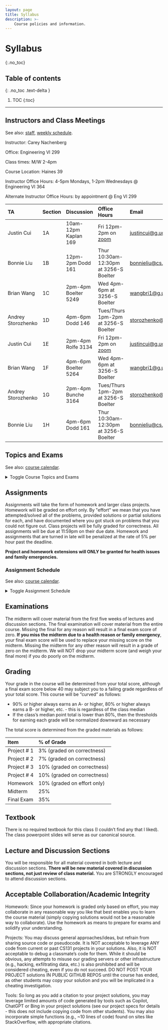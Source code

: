```yaml
---
layout: page
title: Syllabus
description: >-
    Course policies and information.
---
```


# Syllabus
{:.no_toc}

<!-- Google Doc version: [Syllabus](https://docs.google.com/document/d/1ZLlCujkQNmtnSxPpQSdaravZsBLojO14CWjaP1sU-wU/edit?usp=sharing). -->

## Table of contents
{: .no_toc .text-delta }

1. TOC
{:toc}

<!-- {:.note}

Please sign up for Campuswire using this verification code: 9994 -->

----

## Instructors and Class Meetings

See also: [staff]({{site.baseurl}}/staff/), [weekly schedule]({{site.baseurl}}/schedule/).

Instructor: Carey Nachenberg

Office: Engineering VI 299

Class times: M/W 2-4pm

Course Location: Haines 39

Instructor Office Hours: 4-5pm Mondays, 1-2pm Wednesdays @ Engineering VI 364

Alternate Instructor Office Hours: by appointment @ Eng VI 299



| TA | Section | Discussion | Office Hours | Email |
|:---|:--------|:-----------|:-------------|:------|
| Justin Cui | 1A | 10am-12pm Kaplan 169 | Fri 12pm-2pm on [zoom](https://ucla.zoom.us/s/9831978461) | [justincui@g.ucla.edu](mailto:justincui@g.ucla.edu) |
| Bonnie Liu | 1B | 12pm-2pm Dodd 161 | Thur 10:30am-12:30pm at 3256-S Boelter | [bonnieliu@cs.ucla.edu](mailto:bonnieliu@cs.ucla.edu) |
| Brian Wang | 1C | 2pm-4pm Boelter 5249 | Wed 4pm-6pm at 3256-S Boelter | [wangbri1@g.ucla.edu](mailto:wangbri1@g.ucla.edu) |
| Andrey Storozhenko | 1D | 4pm-6pm Dodd 146 | Tues/Thurs 1pm-2pm at 3256-S Boelter | [storozhenko@cs.ucla.edu ](mailto:storozhenko@cs.ucla.edu ) |
| Justin Cui | 1E | 2pm-4pm Rolfe 3134 | Fri 12pm-2pm on [zoom](https://ucla.zoom.us/s/9831978461) | [justincui@g.ucla.edu](mailto:justincui@g.ucla.edu) |
| Brian Wang | 1F | 4pm-6pm Boelter 5264 | Wed 4pm-6pm at 3256-S Boelter | [wangbri1@g.ucla.edu](mailto:wangbri1@g.ucla.edu) |
| Andrey Storozhenko | 1G | 2pm-4pm Bunche 3164 | Tues/Thurs 1pm-2pm at 3256-S Boelter | [storozhenko@cs.ucla.edu ](mailto:storozhenko@cs.ucla.edu ) |
| Bonnie Liu | 1H | 4pm-6pm Dodd 161 | Thur 10:30am-12:30pm at 3256-S Boelter | [bonnieliu@cs.ucla.edu](mailto:bonnieliu@cs.ucla.edu) |


## Topics and Exams

See also: [course calendar]({{site.baseurl}}/calendar/).

<details markdown="0">
<summary markdown="0">Toggle Course Topics and Exams</summary>
<div markdown="1">

**Week 1: 10/02 and 10/04**

- Course Introduction
    - History, course methodology, compilers/interpreters/linkers
- Functional Programming, part 1
    - Haskell Intro, Haskell data types, tuples, lists and strings, comprehensions

**Week 2: 10/09 and 10/11**

- Functional Programming, part 2
    - Haskell functions, local bindings, control flow, pattern matching, 1st-class and higher order functions 
- Functional Programming, part 3
    - Map/filter/reduce, lambdas/closures, currying

**Week 3: 10/16 and 10/18**

- Functional Programming, part 4 
    - [Guest host: Philip Wadler, Co-inventor of Haskell to visit Mon, Oct 16]
    - Partial application, algebraic data types, immutable data structures
- Python, part 1
    - Introduction to Python - program execution, functions, types/variables, classes/inheritance, objects and references, copying objects, garbage collection, strings, lists

**Week 4: 10/23 and 10/25**

- Python part 2
    - Tuples, sets, dictionaries, parameter passing, exception handling, script vs. modules, functional influences in Python
- Data palooza, part 1  
    - Data: Variables vs values, types, typing strategies (static vs. dynamic)

**Week 5: 10/30 and 11/03**

- Data palooza, part 2
    - Typing strategies, cont. (weak vs. strong), supertypes and subtypes, casting and conversion, scoping strategies (lexical vs. dynamic)
- Data palooza, part 3
    - Binding semantics (value, reference, object reference, name/need), memory safety (garbage collection, object destruction/finalization), mutability

**Week 6: 11/06 and 11/08**

- Function palooza, part 1
    - Parameter passing (pass-by-..., named parameters, etc)
- Function palooza, part 2
    - Returning values and error handling (error objects, optionals, assertions/invariants, exceptions, panics)
- Midterm exam:
    - 11/07, Tuesday from 6pm to 8pm (covers material through end of week 5)

**Week 7: 11/13 and 11/15**
- Function palooza, part 3
    - First-class functions (lambdas/closures across languages), polymorphism (subtype, ad hoc, parametric - generics vs. templates)
- OOP palooza, part 1
    - OOP intro, OOP history, encapsulation, classes (class fields/methods, construction ordering)

**Week 8: 11/20 and 11/22**
- OOP palooza, part 2
    - Classes cont. (this and self, properties, accessors/mutators), inheritance approaches (interface, subclassing)
- OOP palooza, part 4
    - Inheritance approaches cont. (implementation, prototypal), inheritance topics (construction ordering, method overriding, abstract classes/methods)

**Week 9: 11/27 and 12/29**
- OOP palooza, part 4
    - Inheritance topics cont. (inheritance and typing), subtype polymorphism, dynamic dispatch, OOP design patterns (SOLID)
- Control palooza, part 1
    - Expression evaluation (associativity, order of evaluation), short circuiting, control statements (branching, conditionals, multi-way selection)

**Week 10: 12/04 and 12/06**

- Control palooza, part 2, Logic Programming, part 1
    - Iteration and iterators (objects, generators, via 1st-class functions), 
    - Prolog history, language overview, statements (facts, rules, goals) 
- Logic programming, part 2
    - Prolog resolution, unification, list processing

**Finals Week**
- Final exam on Friday, December 15th (time TBD)
</div>
</details>

## Assignments

Assignments will take the form of homework and larger class projects. Homework will be graded on effort only. By "effort" we mean that you have attempted/solved all of the problems, provided solutions or partial solutions for each, and have documented where you got stuck on problems that you could not figure out. Class projects will be fully graded for correctness. All assignments will be due at 11:59pm on their due date. Homework and assignments that are turned in late will be penalized at the rate of 5% per hour past the deadline.

**Project and homework extensions will ONLY be granted for health issues and family emergencies.**

### Assignment Schedule

See also: [course calendar]({{site.baseurl}}/calendar/).

<details markdown="0">
<summary markdown="0">Toggle Assignment Schedule</summary>
<div markdown="1">

Week 1:

- 10/04 Homework 1 posted
<!-- (basic Haskell topics, install Haskell and Python 3) -->

Week 2:

- 10/11 Homework 1 due at 11:59PM
- 10/11 Homework 2 posted
- 10/22 Project 1 posted
<!-- (advanced Haskell topics) -->

Week 3:

- 10/18 Homework 2 due at 11:59PM
<!-- (v1 language implementation) -->
- 10/18 Homework 3 posted
- 10/22 Project 1 due at 11:59PM
<!-- (Python topics) -->


Week 4:

- 10/23 Project 2 posted
- 10/25 Homework 3 due at 11:59PM
- 10/25 Homework 4 posted
<!-- (typing, casting, scoping, binding strategies) -->

Week 5:

- 11/01 Homework 4 due at 11:59PM
- 11/01 Homework 5 posted
<!-- (pass-by, error handling,lambdas/closures, polymorphism) -->
- 11/03 Project 3 posted
- 11/05 Project 2 due Sunday at 11:59PM
<!-- (v2 language implementation) -->

Week 6:

- 11/08 Homework 5 due at 11:59PM
- 11/08 Homework 6 posted
- 11/07 Midterm exam (Tuesday 6-8pm, covers material through end of week 5)
<!-- (OOP topics) -->

Week 7:

- 11/15 Homework 6 due at 11:59PM
- 11/15 Homework 7 posted
<!-- (short circuiting, looping, iterators, concurrency, logic programming) -->
- 11/17 Project 4 posted
- 11/19 Project 3 due Sunday at 11:59PM
<!-- (v3 language implementation) -->

Week 8:

- 11/22 Homework 7 due at 11:59PM
- 11/22 Homework 8 posted

Week 9:

- 11/29 Homework 8 due at 11:59PM
- 11/29 Homework 9 posted
- 12/03 Project 4 due Sunday at 11:59PM

Week 10:

- 12/06 Homework 9 due at 11:59PM

<!-- Finals week: -->
</div>
</details>

## Examinations

The midterm will cover material from the first five weeks of lectures and discussion sections. The final examination will cover material from the entire course. Missing the final for any reason will result in a final exam score of zero. **If you miss the midterm due to a health reason or family emergency**, your final exam score will be used to replace your missing score on the midterm. Missing the midterm for any other reason will result in a grade of zero on the midterm. We will NOT drop your midterm score (and weigh your final more) if you do poorly on the midterm. 

## Grading

Your grade in the course will be determined from your total score, although a final exam score below 40 may subject you to a failing grade regardless of your total score. This course will be “curved” as follows:

- 90% or higher always earns an A- or higher, 80% or higher always earns a B- or higher, etc. - this is regardless of the class median
- If the class’s median point total is lower than 80%, then the thresholds for earning each grade will be normalized downward as necessary

The total score is determined from the graded materials as follows:


| Item         | % of Grade                  |
|:-------------|:----------------------------|
| Project # 1  | 3% (graded on correctness) |
| Project # 2  | 7% (graded on correctness) |
| Project # 3  | 10% (graded on correctness) |
| Project # 4  | 10% (graded on correctness) |
| Homework     | 10% (graded on effort only) |
| Midterm      | 25%                         |
| Final Exam   | 35%                         |

## Textbook

There is no required textbook for this class (I couldn’t find any that I liked). The class powerpoint slides will serve as our canonical source.

## Lecture and Discussion Sections

You will be responsible for all material covered in both lecture and discussion sections. **There will be new material covered in discussion sections, not just review of class material.** You are STRONGLY encouraged to attend discussion sections.

<!-- <details markdown="0">
<summary markdown="0">Toggle Discussion Topics</summary>
<div markdown="1">

Week 1 4/7: syntax vs. semantics, interpreter deep-dive, functional programming topics

Week 2 4/14: immutable data structures, functional programming topics

Week 3 4/21: Python topics, project #1 topics

Week 4 4/28: data/type-related topics, midterm review

Week 5 5/5: variadic functions, data topics, function topics

Week 6 5/12: function topics

Week 7 5/19: access modifiers, other OOP topics

Week 8 5/26: multiple inheritance, destruction/finalization recap, OOP topics

Week 9 6/2: control topics

Week 10 6/9: event-loop programming model, concurrency topics, logic programming topics

</div>
</details> -->

## Acceptable Collaboration/Academic Integrity

Homework: Since your homework is graded only based on effort, you may collaborate in any reasonable way you like that best enables you to learn the course material (simply copying solutions would not be a reasonable way to collaborate). Use the homework as means to prepare for exams and solidify your understanding.

Projects: You may discuss general approaches/ideas, but refrain from sharing source code or pseudocode. It is NOT acceptable to leverage ANY code from current or past CS131 projects in your solutions. Also, it is NOT acceptable to debug a classmate’s code for them. While it should be obvious, any attempts to misuse our grading servers or other infrastructure (e.g., hacking, exfiltrating data, etc.) is also prohibited and will be considered cheating, even if you do not succeed. DO NOT POST YOUR PROJECT solutions IN PUBLIC GITHUB REPOS until the course has ended, as other students may copy your solution and you will be implicated in a cheating investigation.

Tools: So long as you add a citation to your project solutions, you may leverage limited amounts of code generated by tools such as Copilot, ChatGPT or Bing in your project solutions (see our project specs for details - this does not include copying code from other students). You may also incorporate simple functions (e.g., ~10 lines of code) found on sites like StackOverflow, with appropriate citations.  

<!-- ```py
# The following code was generated by ChatGPT, with some modifications that I made
# prompt: give me a foo that ...
# response: def bar(...)
def foo(...)
  …
# End of ChatGPT code
``` -->
